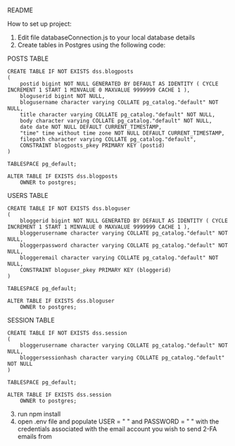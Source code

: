 README

How to set up project:

1. Edit file databaseConnection.js to your local database details
2. Create tables in Postgres using the following code:


POSTS TABLE
```
CREATE TABLE IF NOT EXISTS dss.blogposts
(
    postid bigint NOT NULL GENERATED BY DEFAULT AS IDENTITY ( CYCLE INCREMENT 1 START 1 MINVALUE 0 MAXVALUE 9999999 CACHE 1 ),
    bloguserid bigint NOT NULL,
    blogusername character varying COLLATE pg_catalog."default" NOT NULL,
    title character varying COLLATE pg_catalog."default" NOT NULL,
    body character varying COLLATE pg_catalog."default" NOT NULL,
    date date NOT NULL DEFAULT CURRENT_TIMESTAMP,
    "time" time without time zone NOT NULL DEFAULT CURRENT_TIMESTAMP,
    filepath character varying COLLATE pg_catalog."default",
    CONSTRAINT blogposts_pkey PRIMARY KEY (postid)
)

TABLESPACE pg_default;

ALTER TABLE IF EXISTS dss.blogposts
    OWNER to postgres;
```



USERS TABLE
```
CREATE TABLE IF NOT EXISTS dss.bloguser
(
    bloggerid bigint NOT NULL GENERATED BY DEFAULT AS IDENTITY ( CYCLE INCREMENT 1 START 1 MINVALUE 0 MAXVALUE 9999999 CACHE 1 ),
    bloggerusername character varying COLLATE pg_catalog."default" NOT NULL,
    bloggerpassword character varying COLLATE pg_catalog."default" NOT NULL,
    bloggeremail character varying COLLATE pg_catalog."default" NOT NULL,
    CONSTRAINT bloguser_pkey PRIMARY KEY (bloggerid)
)

TABLESPACE pg_default;

ALTER TABLE IF EXISTS dss.bloguser
    OWNER to postgres;
```



SESSION TABLE
```
CREATE TABLE IF NOT EXISTS dss.session
(
    bloggerusername character varying COLLATE pg_catalog."default" NOT NULL,
    bloggersessionhash character varying COLLATE pg_catalog."default" NOT NULL
)

TABLESPACE pg_default;

ALTER TABLE IF EXISTS dss.session
    OWNER to postgres;
```



3. run npm install
4. open .env file and populate USER = " " and PASSWORD = " " with the credentials associated with the email account you wish to send 2-FA emails from
